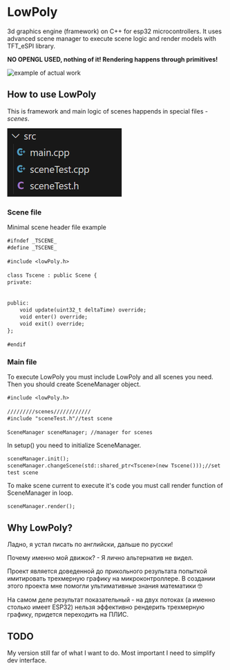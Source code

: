 # LowPoly
3d graphics engine (framework) on C++ for esp32 microcontrollers. It uses advanced scene manager to execute scene logic and render models with TFT_eSPI library.
 
 **NO OPENGL USED, nothing of it! Rendering happens through primitives!**

 ![example of actual work](work_example.gif)

## How to use LowPoly
This is framework and main logic of scenes happends in special files - _scenes_.

![exapmple of src directory](directory_example.png)
### Scene file

Minimal scene header file example 
```
#ifndef _TSCENE_
#define _TSCENE_

#include <lowPoly.h>

class Tscene : public Scene {
private:

    
public:
    void update(uint32_t deltaTime) override;
    void enter() override;
    void exit() override;
};

#endif
```

### Main file
To execute LowPoly you must include LowPoly and all scenes you need. Then you should create SceneManager object.
```
#include <lowPoly.h>

/////////scenes////////////
#include "sceneTest.h"//test scene

SceneManager sceneManager; //manager for scenes
```

In setup() you need to initialize SceneManager.
```
sceneManager.init();
sceneManager.changeScene(std::shared_ptr<Tscene>(new Tscene()));//set test scene
```

To make scene current to execute it's code you must call render function of SceneManager in loop.
```
sceneManager.render();
```

## Why LowPoly?
Ладно, я устал писать по английски, дальше по русски! 

Почему именно мой движок? - Я лично альтернатив не видел.

Проект является доведенной до прикольного результата попыткой имитировать трехмерную графику на микроконтроллере. В создании этого проекта мне помогли ультимативные знания математики 🤓

На самом деле результат показательный - на двух потоках (а именно столько имеет ESP32) нельзя эффективно рендерить трехмерную графику, придется переходить на ПЛИС.

## TODO
My version still far of what I want to do. Most important I need to simplify dev interface.
